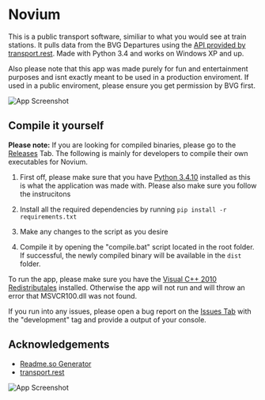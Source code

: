 # Novium

This is a public transport software, similiar to what you would see at train stations. It pulls data from the BVG Departures using the [API provided by transport.rest](https://v6.bvg.transport.rest/). Made with Python 3.4 and works on Windows XP and up.

Also please note that this app was made purely for fun and entertainment purposes and isnt exactly meant to be used in a production enviroment. If used in  a public enviroment, please ensure you get permission by BVG first.

![App Screenshot](https://raw.githubusercontent.com/HauberRBLX/Novium/refs/heads/main/novium-screenshot.png)

## Compile it yourself

**Please note:** If you are looking for compiled binaries, please go to the [Releases](https://github.com/HauberRBLX/Novium/releases) Tab. The following is mainly for developers to compile their own executables for Novium.

1. First off, please make sure that you have [Python 3.4.10](https://matejhorvat.si/en/windows/python/index.htm) installed as this is what the application was made with. Please also make sure you follow the instrucitons

2. Install all the required dependencies by running ``pip install -r requirements.txt``

3. Make any changes to the script as you desire

4. Compile it by opening the "compile.bat" script located in the root folder. If successful, the newly compiled binary will be available in the ```dist``` folder.

To run the app, please make sure you have the [Visual C++ 2010 Redistributales](https://download.microsoft.com/download/E/E/0/EE05C9EF-A661-4D9E-BCE2-6961ECDF087F/vcredist_x86.exe) installed. Otherwise the app will not run and will throw an error that  MSVCR100.dll was not found.

If you run into any issues, please open a bug report on the [Issues Tab](https://github.com/HauberRBLX/Novium/issues) with the "development" tag and provide a output of your console.

## Acknowledgements

 - [Readme.so Generator](https://readme.so)
 - [transport.rest](https://transport.rest)

![App Screenshot](https://via.placeholder.com/468x300?text=App+Screenshot+Here)
